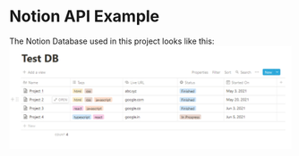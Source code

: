 # Notion API Example

The Notion Database used in this project looks like this:
![Notion Database](https://github.com/AyushSaini00/notion-api-example/blob/main/TestDB.png)
